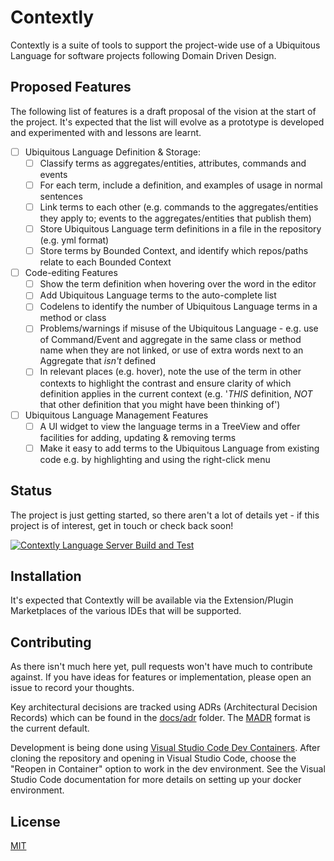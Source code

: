 # Contextly

Contextly is a suite of tools to support the project-wide use of a Ubiquitous Language for software projects following Domain Driven Design.

## Proposed Features

The following list of features is a draft proposal of the vision at the start of the project.  It's expected that the list will evolve as a prototype is developed and experimented with and lessons are learnt.

* [ ] Ubiquitous Language Definition & Storage:
  * [ ] Classify terms as aggregates/entities, attributes, commands and events
  * [ ] For each term, include a definition, and examples of usage in normal sentences
  * [ ] Link terms to each other (e.g. commands to the aggregates/entities they apply to; events to the aggregates/entities that publish them)
  * [ ] Store Ubiquitous Language term definitions in a file in the repository (e.g. yml format)
  * [ ] Store terms by Bounded Context, and identify which repos/paths relate to each Bounded Context
* [ ] Code-editing Features
  * [ ] Show the term definition when hovering over the word in the editor 
  * [ ] Add Ubiquitous Language terms to the auto-complete list
  * [ ] Codelens to identify the number of Ubiquitous Language terms in a method or class
  * [ ] Problems/warnings if misuse of the Ubiquitous Language - e.g. use of Command/Event and aggregate in the same class or method name when they are not linked, or use of extra words next to an Aggregate that _isn't_ defined
  * [ ] In relevant places (e.g. hover), note the use of the term in other contexts to highlight the contrast and ensure clarity of which definition applies in the current context (e.g. '_THIS_ definition, _NOT_ that other definition that you might have been thinking of')
* [ ] Ubiquitous Language Management Features
  * [ ] A UI widget to view the language terms in a TreeView and offer facilities for adding, updating & removing terms
  * [ ] Make it easy to add terms to the Ubiquitous Language from existing code e.g. by highlighting and using the right-click menu

## Status

The project is just getting started, so there aren't a lot of details yet - if this project is of interest, get in touch or check back soon!

[![Contextly Language Server Build and Test](https://github.com/dev-cycles/contextly/actions/workflows/language-server-build.yml/badge.svg)](https://github.com/dev-cycles/contextly/actions/workflows/language-server-build.yml)

## Installation

It's expected that Contextly will be available via the Extension/Plugin Marketplaces of the various IDEs that will be supported.

## Contributing

As there isn't much here yet, pull requests won't have much to contribute against. If you have ideas for features or implementation, please open an issue to record your thoughts.

Key architectural decisions are tracked using ADRs (Architectural Decision Records) which can be found in the [docs/adr](docs/adr) folder.  The [MADR](https://adr.github.io/madr/) format is the current default.

Development is being done using [Visual Studio Code Dev Containers](https://code.visualstudio.com/docs/remote/containers). After cloning the repository and opening in Visual Studio Code, choose the "Reopen in Container" option to work in the dev environment. See the Visual Studio Code documentation for more details on setting up your docker environment.

## License
[MIT](https://choosealicense.com/licenses/mit/)
